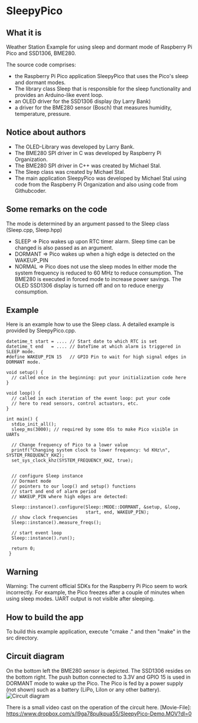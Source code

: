 # SleepyPico
## What it is
Weather Station Example for using sleep and dormant mode of Raspberry Pi Pico and SSD1306, BME280.

The source code comprises:
- the Raspberry Pi Pico application SleepyPico that uses the Pico's sleep and dormant modes. 
- The library class Sleep that is responsible for the sleep functionality and provides an Arduino-like event loop.
- an OLED driver for the SSD1306 display (by Larry Bank)
- a driver for the BME280 sensor (Bosch) that measures humidity, temperature, pressure. 

## Notice about authors
- The OLED-Library was developed by Larry Bank.
- The BME280 SPI driver in C   was developed by Raspberry Pi Organization.
- The BME280 SPI driver in C++ was created by Michael Stal.
- The Sleep class was created by Michael Stal.
- The main application SleepyPico was developed by Michael Stal using code from the Raspberry Pi Organization and also using code from Githubcoder.

## Some remarks on the code
The mode is determined by an argument passed to the Sleep class (Sleep.cpp, Sleep.hpp)
- SLEEP        => Pico wakes up upon RTC timer alarm. Sleep time can be changed  is also passed as an argument.
- DORMANT => Pico wakes up when a high edge is detected on the WAKEUP_PIN
- NORMAL    => Pico does not use the sleep modes
In either mode the system frequency is reduced to 60 MHz to reduce consumption.
The BME280 is executed in forced mode to increase power savings.
The OLED SSD1306 display is turned off and on to reduce energy consumption.

## Example
Here is an example how to use the Sleep class.
A detailed example is provided by SleepyPico.cpp.
    

    datetime_t start = .... // Start date to which RTC is set
    datetime_t end   = .... // DateTime at which alarm is triggered in SLEEP mode.
    #define WAKEUP_PIN 15   // GPIO Pin to wait for high signal edges in DORMANT mode.
    
    void setup() {
      // called once in the beginning: put your initialization code here
    }
    
    void loop() {
      // called in each iteration of the event loop: put your code
      // here to read sensors, control actuators, etc.
    }
    
    int main() {
      stdio_init_all();
      sleep_ms(3000); // required by some OSs to make Pico visible in UARTs
      
      // Change frequency of Pico to a lower value
      printf("Changing system clock to lower frequency: %d KHz\n", SYSTEM_FREQUENCY_KHZ);
      set_sys_clock_khz(SYSTEM_FREQUENCY_KHZ, true);
    
    
      // configure Sleep instance
      // Dormant mode
      // pointers to our loop() and setup() functions
      // start and end of alarm period
      // WAKEUP_PIN where high edges are detected:
      
      Sleep::instance().configure(Sleep::MODE::DORMANT, &setup, &loop,
                                  start, end, WAKEUP_PIN);
      // show clock frequencies
      Sleep::instance().measure_freqs();
      
      // start event loop
      Sleep::instance().run(); 
      
      return 0;
     }


## Warning
Warning: The current official SDKs for the Raspberry Pi Pico seem to work incorrectly. For example, the Pico freezes after a couple of minutes when using sleep modes. UART output is not visible after sleeping.

  
## How to build the app
To build this example application, execute "cmake ." and then "make" in the src directory.

## Circuit diagram
On the bottom left the BME280 sensor is depicted. The SSD1306 resides on the bottom right.
The push button connected to 3.3V and GPIO 15 is used in DORMANT mode to wake up the Pico.
The Pico is fed by a power supply (not shown) such as a battery (LiPo, LiIon or any other battery).
![Circuit diagram](https://github.com/ms1963/SleepyPico/blob/main/sleepypico_steckplatine.svg)

There is a small video cast on the operation of the circuit here. [Movie-File]: https://www.dropbox.com/s/l9ga78pulkpua55/SleepyPico-Demo.MOV?dl=0

